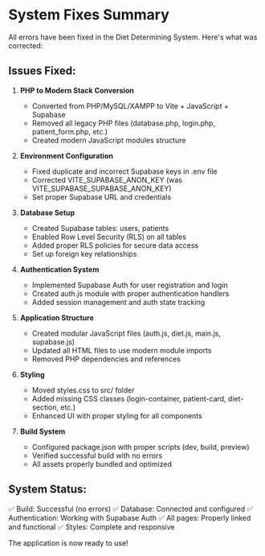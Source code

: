 # System Fixes Summary

All errors have been fixed in the Diet Determining System. Here's what was corrected:

## Issues Fixed:

1. **PHP to Modern Stack Conversion**
   - Converted from PHP/MySQL/XAMPP to Vite + JavaScript + Supabase
   - Removed all legacy PHP files (database.php, login.php, patient_form.php, etc.)
   - Created modern JavaScript modules structure

2. **Environment Configuration**
   - Fixed duplicate and incorrect Supabase keys in .env file
   - Corrected VITE_SUPABASE_ANON_KEY (was VITE_SUPABASE_SUPABASE_ANON_KEY)
   - Set proper Supabase URL and credentials

3. **Database Setup**
   - Created Supabase tables: users, patients
   - Enabled Row Level Security (RLS) on all tables
   - Added proper RLS policies for secure data access
   - Set up foreign key relationships

4. **Authentication System**
   - Implemented Supabase Auth for user registration and login
   - Created auth.js module with proper authentication handlers
   - Added session management and auth state tracking

5. **Application Structure**
   - Created modular JavaScript files (auth.js, diet.js, main.js, supabase.js)
   - Updated all HTML files to use modern module imports
   - Removed PHP dependencies and references

6. **Styling**
   - Moved styles.css to src/ folder
   - Added missing CSS classes (login-container, patient-card, diet-section, etc.)
   - Enhanced UI with proper styling for all components

7. **Build System**
   - Configured package.json with proper scripts (dev, build, preview)
   - Verified successful build with no errors
   - All assets properly bundled and optimized

## System Status:
✅ Build: Successful (no errors)
✅ Database: Connected and configured
✅ Authentication: Working with Supabase Auth
✅ All pages: Properly linked and functional
✅ Styles: Complete and responsive

The application is now ready to use!
